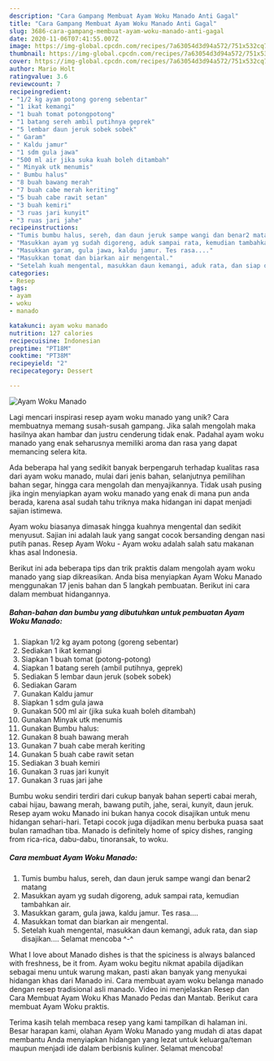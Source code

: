 ```yaml
---
description: "Cara Gampang Membuat Ayam Woku Manado Anti Gagal"
title: "Cara Gampang Membuat Ayam Woku Manado Anti Gagal"
slug: 3686-cara-gampang-membuat-ayam-woku-manado-anti-gagal
date: 2020-11-06T07:41:55.007Z
image: https://img-global.cpcdn.com/recipes/7a63054d3d94a572/751x532cq70/ayam-woku-manado-foto-resep-utama.jpg
thumbnail: https://img-global.cpcdn.com/recipes/7a63054d3d94a572/751x532cq70/ayam-woku-manado-foto-resep-utama.jpg
cover: https://img-global.cpcdn.com/recipes/7a63054d3d94a572/751x532cq70/ayam-woku-manado-foto-resep-utama.jpg
author: Mario Holt
ratingvalue: 3.6
reviewcount: 7
recipeingredient:
- "1/2 kg ayam potong goreng sebentar"
- "1 ikat kemangi"
- "1 buah tomat potongpotong"
- "1 batang sereh ambil putihnya geprek"
- "5 lembar daun jeruk sobek sobek"
- " Garam"
- " Kaldu jamur"
- "1 sdm gula jawa"
- "500 ml air jika suka kuah boleh ditambah"
- " Minyak utk menumis"
- " Bumbu halus"
- "8 buah bawang merah"
- "7 buah cabe merah keriting"
- "5 buah cabe rawit setan"
- "3 buah kemiri"
- "3 ruas jari kunyit"
- "3 ruas jari jahe"
recipeinstructions:
- "Tumis bumbu halus, sereh, dan daun jeruk sampe wangi dan benar2 matang"
- "Masukkan ayam yg sudah digoreng, aduk sampai rata, kemudian tambahkan air."
- "Masukkan garam, gula jawa, kaldu jamur. Tes rasa...."
- "Masukkan tomat dan biarkan air mengental."
- "Setelah kuah mengental, masukkan daun kemangi, aduk rata, dan siap disajikan.... Selamat mencoba ^-^"
categories:
- Resep
tags:
- ayam
- woku
- manado

katakunci: ayam woku manado 
nutrition: 127 calories
recipecuisine: Indonesian
preptime: "PT18M"
cooktime: "PT38M"
recipeyield: "2"
recipecategory: Dessert

---
```



![Ayam Woku Manado](https://img-global.cpcdn.com/recipes/7a63054d3d94a572/751x532cq70/ayam-woku-manado-foto-resep-utama.jpg)

Lagi mencari inspirasi resep ayam woku manado yang unik? Cara membuatnya memang susah-susah gampang. Jika salah mengolah maka hasilnya akan hambar dan justru cenderung tidak enak. Padahal ayam woku manado yang enak seharusnya memiliki aroma dan rasa yang dapat memancing selera kita.

Ada beberapa hal yang sedikit banyak berpengaruh terhadap kualitas rasa dari ayam woku manado, mulai dari jenis bahan, selanjutnya pemilihan bahan segar, hingga cara mengolah dan menyajikannya. Tidak usah pusing jika ingin menyiapkan ayam woku manado yang enak di mana pun anda berada, karena asal sudah tahu triknya maka hidangan ini dapat menjadi sajian istimewa.

Ayam woku biasanya dimasak hingga kuahnya mengental dan sedikit menyusut. Sajian ini adalah lauk yang sangat cocok bersanding dengan nasi putih panas. Resep Ayam Woku - Ayam woku adalah salah satu makanan khas asal Indonesia.


Berikut ini ada beberapa tips dan trik praktis dalam mengolah ayam woku manado yang siap dikreasikan. Anda bisa menyiapkan Ayam Woku Manado menggunakan 17 jenis bahan dan 5 langkah pembuatan. Berikut ini cara dalam membuat hidangannya.

<!--inarticleads1-->

##### Bahan-bahan dan bumbu yang dibutuhkan untuk pembuatan Ayam Woku Manado:

1. Siapkan 1/2 kg ayam potong (goreng sebentar)
1. Sediakan 1 ikat kemangi
1. Siapkan 1 buah tomat (potong-potong)
1. Siapkan 1 batang sereh (ambil putihnya, geprek)
1. Sediakan 5 lembar daun jeruk (sobek sobek)
1. Sediakan  Garam
1. Gunakan  Kaldu jamur
1. Siapkan 1 sdm gula jawa
1. Gunakan 500 ml air (jika suka kuah boleh ditambah)
1. Gunakan  Minyak utk menumis
1. Gunakan  Bumbu halus:
1. Gunakan 8 buah bawang merah
1. Gunakan 7 buah cabe merah keriting
1. Gunakan 5 buah cabe rawit setan
1. Sediakan 3 buah kemiri
1. Gunakan 3 ruas jari kunyit
1. Gunakan 3 ruas jari jahe


Bumbu woku sendiri terdiri dari cukup banyak bahan seperti cabai merah, cabai hijau, bawang merah, bawang putih, jahe, serai, kunyit, daun jeruk. Resep ayam woku Manado ini bukan hanya cocok disajikan untuk menu hidangan sehari-hari. Tetapi cocok juga dijadikan menu berbuka puasa saat bulan ramadhan tiba. Manado is definitely home of spicy dishes, ranging from rica-rica, dabu-dabu, tinoransak, to woku. 

<!--inarticleads2-->

##### Cara membuat Ayam Woku Manado:

1. Tumis bumbu halus, sereh, dan daun jeruk sampe wangi dan benar2 matang
1. Masukkan ayam yg sudah digoreng, aduk sampai rata, kemudian tambahkan air.
1. Masukkan garam, gula jawa, kaldu jamur. Tes rasa....
1. Masukkan tomat dan biarkan air mengental.
1. Setelah kuah mengental, masukkan daun kemangi, aduk rata, dan siap disajikan.... Selamat mencoba ^-^


What I love about Manado dishes is that the spiciness is always balanced with freshness, be it from. Ayam woku begitu nikmat apabila dijadikan sebagai menu untuk warung makan, pasti akan banyak yang menyukai hidangan khas dari Manado ini. Cara membuat ayam woku belanga manado dengan resep tradisional asli manado. Video ini menjelaskan Resep dan Cara Membuat Ayam Woku Khas Manado Pedas dan Mantab. Berikut cara membuat Ayam Woku praktis. 

Terima kasih telah membaca resep yang kami tampilkan di halaman ini. Besar harapan kami, olahan Ayam Woku Manado yang mudah di atas dapat membantu Anda menyiapkan hidangan yang lezat untuk keluarga/teman maupun menjadi ide dalam berbisnis kuliner. Selamat mencoba!
